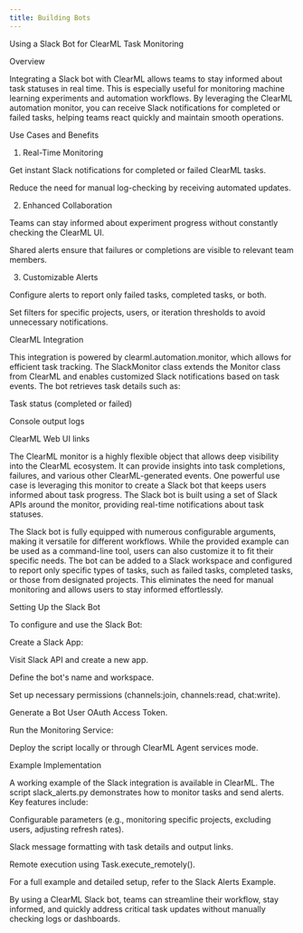 ```yaml
---
title: Building Bots
---
```

Using a Slack Bot for ClearML Task Monitoring

Overview

Integrating a Slack bot with ClearML allows teams to stay informed about task statuses in real time. This is especially useful for monitoring machine learning experiments and automation workflows. By leveraging the ClearML automation monitor, you can receive Slack notifications for completed or failed tasks, helping teams react quickly and maintain smooth operations.

Use Cases and Benefits

1. Real-Time Monitoring

Get instant Slack notifications for completed or failed ClearML tasks.

Reduce the need for manual log-checking by receiving automated updates.

2. Enhanced Collaboration

Teams can stay informed about experiment progress without constantly checking the ClearML UI.

Shared alerts ensure that failures or completions are visible to relevant team members.

3. Customizable Alerts

Configure alerts to report only failed tasks, completed tasks, or both.

Set filters for specific projects, users, or iteration thresholds to avoid unnecessary notifications.

ClearML Integration

This integration is powered by clearml.automation.monitor, which allows for efficient task tracking. The SlackMonitor class extends the Monitor class from ClearML and enables customized Slack notifications based on task events. The bot retrieves task details such as:

Task status (completed or failed)

Console output logs

ClearML Web UI links

The ClearML monitor is a highly flexible object that allows deep visibility into the ClearML ecosystem. It can provide insights into task completions, failures, and various other ClearML-generated events. One powerful use case is leveraging this monitor to create a Slack bot that keeps users informed about task progress. The Slack bot is built using a set of Slack APIs around the monitor, providing real-time notifications about task statuses.

The Slack bot is fully equipped with numerous configurable arguments, making it versatile for different workflows. While the provided example can be used as a command-line tool, users can also customize it to fit their specific needs. The bot can be added to a Slack workspace and configured to report only specific types of tasks, such as failed tasks, completed tasks, or those from designated projects. This eliminates the need for manual monitoring and allows users to stay informed effortlessly.

Setting Up the Slack Bot

To configure and use the Slack Bot:

Create a Slack App:

Visit Slack API and create a new app.

Define the bot's name and workspace.

Set up necessary permissions (channels:join, channels:read, chat:write).

Generate a Bot User OAuth Access Token.

Run the Monitoring Service:

Deploy the script locally or through ClearML Agent services mode.



Example Implementation

A working example of the Slack integration is available in ClearML. The script slack_alerts.py demonstrates how to monitor tasks and send alerts. Key features include:

Configurable parameters (e.g., monitoring specific projects, excluding users, adjusting refresh rates).

Slack message formatting with task details and output links.

Remote execution using Task.execute_remotely().

For a full example and detailed setup, refer to the Slack Alerts Example.

By using a ClearML Slack bot, teams can streamline their workflow, stay informed, and quickly address critical task updates without manually checking logs or dashboards.

